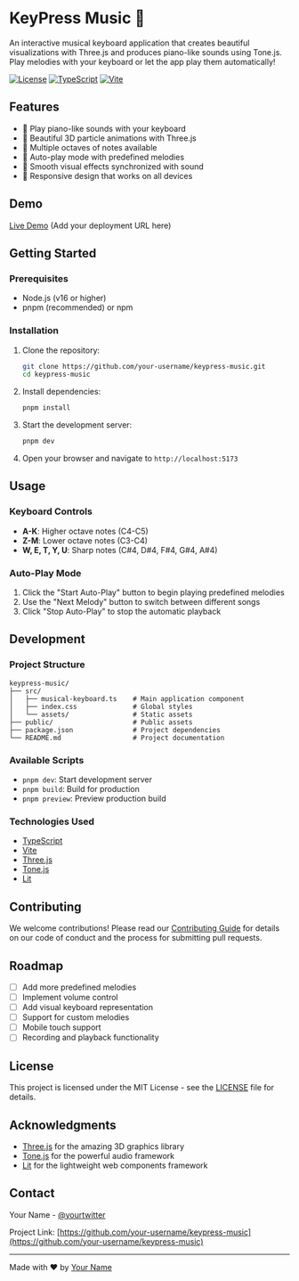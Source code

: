 # KeyPress Music 🎹

An interactive musical keyboard application that creates beautiful visualizations with Three.js and produces piano-like sounds using Tone.js. Play melodies with your keyboard or let the app play them automatically!

[![License](https://img.shields.io/badge/license-MIT-blue.svg)](LICENSE)
[![TypeScript](https://img.shields.io/badge/TypeScript-4.9.5-blue.svg)](https://www.typescriptlang.org/)
[![Vite](https://img.shields.io/badge/Vite-6.2.0-purple.svg)](https://vitejs.dev/)

## Features

- 🎵 Play piano-like sounds with your keyboard
- 🎨 Beautiful 3D particle animations with Three.js
- 🎹 Multiple octaves of notes available
- 🔄 Auto-play mode with predefined melodies
- 🎨 Smooth visual effects synchronized with sound
- 🎯 Responsive design that works on all devices

## Demo

[Live Demo](https://your-demo-url.com) (Add your deployment URL here)

## Getting Started

### Prerequisites

- Node.js (v16 or higher)
- pnpm (recommended) or npm

### Installation

1. Clone the repository:
   ```bash
   git clone https://github.com/your-username/keypress-music.git
   cd keypress-music
   ```

2. Install dependencies:
   ```bash
   pnpm install
   ```

3. Start the development server:
   ```bash
   pnpm dev
   ```

4. Open your browser and navigate to `http://localhost:5173`

## Usage

### Keyboard Controls

- **A-K**: Higher octave notes (C4-C5)
- **Z-M**: Lower octave notes (C3-C4)
- **W, E, T, Y, U**: Sharp notes (C#4, D#4, F#4, G#4, A#4)

### Auto-Play Mode

1. Click the "Start Auto-Play" button to begin playing predefined melodies
2. Use the "Next Melody" button to switch between different songs
3. Click "Stop Auto-Play" to stop the automatic playback

## Development

### Project Structure

```
keypress-music/
├── src/
│   ├── musical-keyboard.ts    # Main application component
│   ├── index.css              # Global styles
│   └── assets/                # Static assets
├── public/                    # Public assets
├── package.json               # Project dependencies
└── README.md                  # Project documentation
```

### Available Scripts

- `pnpm dev`: Start development server
- `pnpm build`: Build for production
- `pnpm preview`: Preview production build

### Technologies Used

- [TypeScript](https://www.typescriptlang.org/)
- [Vite](https://vitejs.dev/)
- [Three.js](https://threejs.org/)
- [Tone.js](https://tonejs.github.io/)
- [Lit](https://lit.dev/)

## Contributing

We welcome contributions! Please read our [Contributing Guide](CONTRIBUTING.md) for details on our code of conduct and the process for submitting pull requests.

## Roadmap

- [ ] Add more predefined melodies
- [ ] Implement volume control
- [ ] Add visual keyboard representation
- [ ] Support for custom melodies
- [ ] Mobile touch support
- [ ] Recording and playback functionality

## License

This project is licensed under the MIT License - see the [LICENSE](LICENSE) file for details.

## Acknowledgments

- [Three.js](https://threejs.org/) for the amazing 3D graphics library
- [Tone.js](https://tonejs.github.io/) for the powerful audio framework
- [Lit](https://lit.dev/) for the lightweight web components framework

## Contact

Your Name - [@yourtwitter](https://twitter.com/yourtwitter)

Project Link: [https://github.com/your-username/keypress-music](https://github.com/your-username/keypress-music)

---

Made with ❤️ by [Your Name](https://github.com/your-username)
